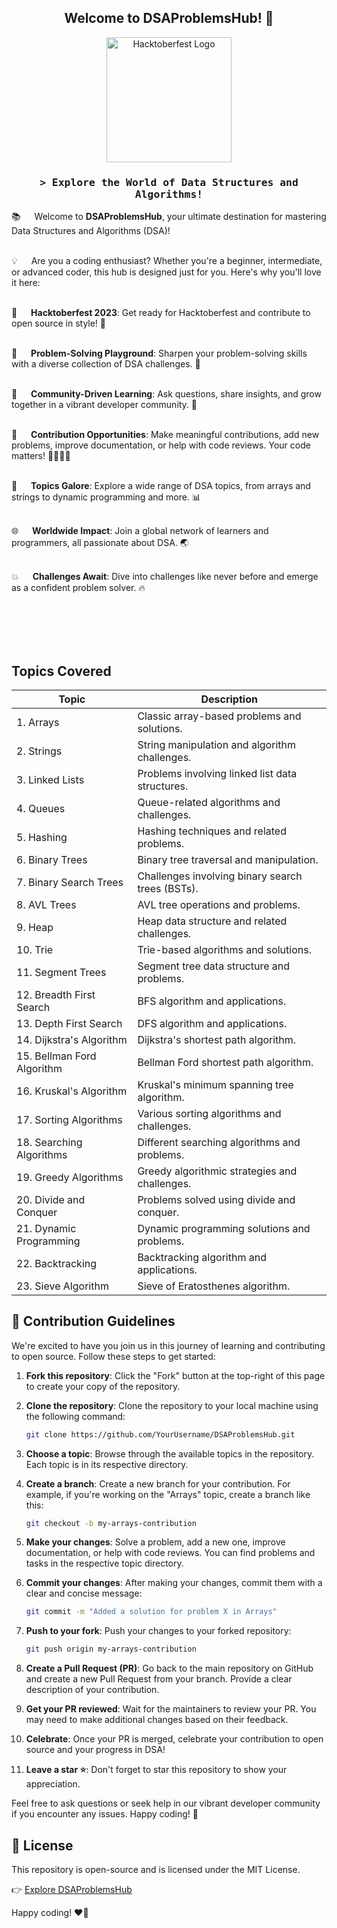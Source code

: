 <h2 align="center">Welcome to DSAProblemsHub! 🚀</h2>

<p align="center">
  <a href="https://hacktoberfest.digitalocean.com/"><img src="https://miro.medium.com/v2/resize:fit:1200/1*Lz_KFgbak2sUjwjOG9SZ4g.png" alt="Hacktoberfest Logo" width="200"></a>
</p>

<!-- Intro  -->
<h3 align="center">
        <samp>&gt; Explore the World of Data Structures and Algorithms!
        </samp>
</h3>

<!-- About DSAProblemsHub -->

<p>

📚 &emsp; Welcome to **DSAProblemsHub**, your ultimate destination for mastering Data Structures and Algorithms (DSA)! <br/><br/>

💡 &emsp; Are you a coding enthusiast? Whether you're a beginner, intermediate, or advanced coder, this hub is designed just for you. Here's why you'll love it here: <br/><br/>

🌟 &emsp; **Hacktoberfest 2023**: Get ready for Hacktoberfest and contribute to open source in style! 🎉<br/><br/>

🧠 &emsp; **Problem-Solving Playground**: Sharpen your problem-solving skills with a diverse collection of DSA challenges. 🧩<br/><br/>

💬 &emsp; **Community-Driven Learning**: Ask questions, share insights, and grow together in a vibrant developer community. 💬<br/><br/>

🚀 &emsp; **Contribution Opportunities**: Make meaningful contributions, add new problems, improve documentation, or help with code reviews. Your code matters! 👩‍💻👨‍💻<br/><br/>

📜 &emsp; **Topics Galore**: Explore a wide range of DSA topics, from arrays and strings to dynamic programming and more. 📊<br/><br/>

🌐 &emsp; **Worldwide Impact**: Join a global network of learners and programmers, all passionate about DSA. 🌏<br/><br/>

💥 &emsp; **Challenges Await**: Dive into challenges like never before and emerge as a confident problem solver. 🔥<br/><br/>

</p>

<br/>
<br/>
<br/>


## Topics Covered

| Topic                     | Description                                        |
|---------------------------|----------------------------------------------------|
| 1. Arrays                 | Classic array-based problems and solutions.        |
| 2. Strings                | String manipulation and algorithm challenges.      |
| 3. Linked Lists           | Problems involving linked list data structures.    |
| 4. Queues                 | Queue-related algorithms and challenges.           |
| 5. Hashing                | Hashing techniques and related problems.           |
| 6. Binary Trees           | Binary tree traversal and manipulation.            |
| 7. Binary Search Trees    | Challenges involving binary search trees (BSTs).   |
| 8. AVL Trees              | AVL tree operations and problems.                  |
| 9. Heap                   | Heap data structure and related challenges.        |
| 10. Trie                  | Trie-based algorithms and solutions.               |
| 11. Segment Trees         | Segment tree data structure and problems.          |
| 12. Breadth First Search  | BFS algorithm and applications.                    |
| 13. Depth First Search    | DFS algorithm and applications.                    |
| 14. Dijkstra's Algorithm  | Dijkstra's shortest path algorithm.                |
| 15. Bellman Ford Algorithm| Bellman Ford shortest path algorithm.              |
| 16. Kruskal's Algorithm   | Kruskal's minimum spanning tree algorithm.         |
| 17. Sorting Algorithms    | Various sorting algorithms and challenges.         | 
| 18. Searching Algorithms  | Different searching algorithms and problems.       |
| 19. Greedy Algorithms     | Greedy algorithmic strategies and challenges.      |
| 20. Divide and Conquer    | Problems solved using divide and conquer.          |
| 21. Dynamic Programming   | Dynamic programming solutions and problems.        |
| 22. Backtracking          | Backtracking algorithm and applications.           |
| 23. Sieve Algorithm       | Sieve of Eratosthenes algorithm.                   |

## 🚀 Contribution Guidelines

We're excited to have you join us in this journey of learning and contributing to open source. Follow these steps to get started:

1. **Fork this repository**: Click the "Fork" button at the top-right of this page to create your copy of the repository.

2. **Clone the repository**: Clone the repository to your local machine using the following command:

   ```sh
   git clone https://github.com/YourUsername/DSAProblemsHub.git
   ```

3. **Choose a topic**: Browse through the available topics in the repository. Each topic is in its respective directory.

4. **Create a branch**: Create a new branch for your contribution. For example, if you're working on the "Arrays" topic, create a branch like this:

   ```sh
   git checkout -b my-arrays-contribution
   ```

5. **Make your changes**: Solve a problem, add a new one, improve documentation, or help with code reviews. You can find problems and tasks in the respective topic directory.

6. **Commit your changes**: After making your changes, commit them with a clear and concise message:

   ```sh
   git commit -m "Added a solution for problem X in Arrays"
   ```

7. **Push to your fork**: Push your changes to your forked repository:

   ```sh
   git push origin my-arrays-contribution
   ```

8. **Create a Pull Request (PR)**: Go back to the main repository on GitHub and create a new Pull Request from your branch. Provide a clear description of your contribution.

9. **Get your PR reviewed**: Wait for the maintainers to review your PR. You may need to make additional changes based on their feedback.

10. **Celebrate**: Once your PR is merged, celebrate your contribution to open source and your progress in DSA!

11. **Leave a star ⭐**: Don't forget to star this repository to show your appreciation.

Feel free to ask questions or seek help in our vibrant developer community if you encounter any issues. Happy coding! 🎉

## 📄 License

This repository is open-source and is licensed under the MIT License.

👉 [Explore DSAProblemsHub](https://github.com/YourUsername/DSAProblemsHub)

Happy coding! ❤️🚀

